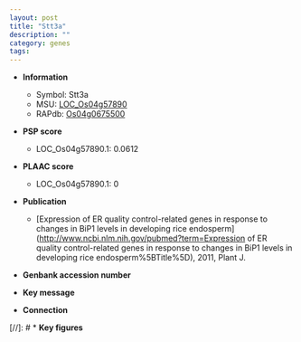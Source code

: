 ```yaml
---
layout: post
title: "Stt3a"
description: ""
category: genes
tags: 
---
```


* **Information**  
    + Symbol: Stt3a  
    + MSU: [LOC_Os04g57890](http://rice.plantbiology.msu.edu/cgi-bin/ORF_infopage.cgi?orf=LOC_Os04g57890)  
    + RAPdb: [Os04g0675500](http://rapdb.dna.affrc.go.jp/viewer/gbrowse_details/irgsp1?name=Os04g0675500)  

* **PSP score**  
    + LOC_Os04g57890.1: 0.0612 

* **PLAAC score**  
    + LOC_Os04g57890.1: 0 

* **Publication**  
    + [Expression of ER quality control-related genes in response to changes in BiP1 levels in developing rice endosperm](http://www.ncbi.nlm.nih.gov/pubmed?term=Expression of ER quality control-related genes in response to changes in BiP1 levels in developing rice endosperm%5BTitle%5D), 2011, Plant J.

* **Genbank accession number**  

* **Key message**  

* **Connection**  

[//]: # * **Key figures**  


